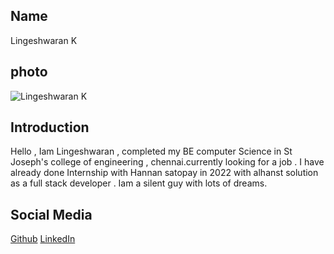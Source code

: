 ## Name 
Lingeshwaran K
## photo
![Lingeshwaran K](https://github.com/lingeshwaran05/sip24-github-fundamentals/assets/76167753/edba7164-a960-4920-9704-6ecc9e1bbb25)
## Introduction
Hello , Iam Lingeshwaran , completed my BE computer Science in St Joseph's college of engineering , chennai.currently looking for a job . I have already done Internship with Hannan satopay in 2022 with alhanst solution as a full stack developer . Iam a silent guy with lots of dreams.
## Social Media
[Github](https://github.com/lingeshwaran05)
[LinkedIn](https://www.linkedin.com/in/lingeshwaran-k-6a189620b/)
